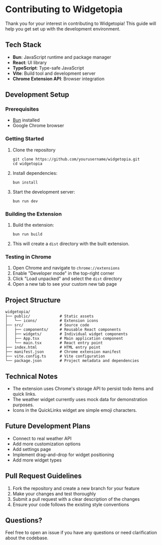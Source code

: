 # Contributing to Widgetopia

Thank you for your interest in contributing to Widgetopia! This guide will help you get set up with the development environment.

## Tech Stack

- **Bun**: JavaScript runtime and package manager
- **React**: UI library
- **TypeScript**: Type-safe JavaScript
- **Vite**: Build tool and development server
- **Chrome Extension API**: Browser integration

## Development Setup

### Prerequisites

- [Bun](https://bun.sh/) installed
- Google Chrome browser

### Getting Started

1. Clone the repository
   ```
   git clone https://github.com/yourusername/widgetopia.git
   cd widgetopia
   ```

2. Install dependencies:
   ```
   bun install
   ```

3. Start the development server:
   ```
   bun run dev
   ```

### Building the Extension

1. Build the extension:
   ```
   bun run build
   ```

2. This will create a `dist` directory with the built extension.

### Testing in Chrome

1. Open Chrome and navigate to `chrome://extensions`
2. Enable "Developer mode" in the top-right corner
3. Click "Load unpacked" and select the `dist` directory
4. Open a new tab to see your custom new tab page

## Project Structure

```
widgetopia/
├── public/             # Static assets
│   └── icons/          # Extension icons
├── src/                # Source code
│   ├── components/     # Reusable React components
│   ├── widgets/        # Individual widget components
│   ├── App.tsx         # Main application component
│   └── main.tsx        # React entry point
├── index.html          # HTML entry point
├── manifest.json       # Chrome extension manifest
├── vite.config.ts      # Vite configuration
└── package.json        # Project metadata and dependencies
```

## Technical Notes

- The extension uses Chrome's storage API to persist todo items and quick links.
- The weather widget currently uses mock data for demonstration purposes.
- Icons in the QuickLinks widget are simple emoji characters.

## Future Development Plans

- Connect to real weather API
- Add more customization options
- Add settings page
- Implement drag-and-drop for widget positioning
- Add more widget types

## Pull Request Guidelines

1. Fork the repository and create a new branch for your feature
2. Make your changes and test thoroughly
3. Submit a pull request with a clear description of the changes
4. Ensure your code follows the existing style conventions

## Questions?

Feel free to open an issue if you have any questions or need clarification about the codebase. 
